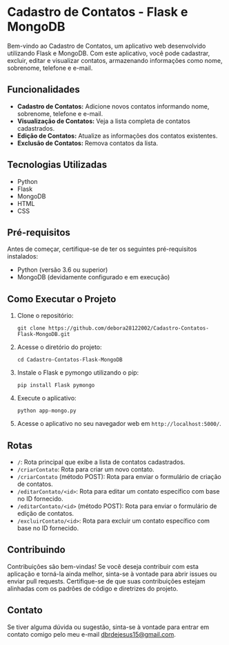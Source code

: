 # Cadastro de Contatos - Flask e MongoDB

Bem-vindo ao Cadastro de Contatos, um aplicativo web desenvolvido utilizando Flask e MongoDB. Com este aplicativo, você pode cadastrar, excluir, editar e visualizar contatos, armazenando informações como nome, sobrenome, telefone e e-mail.

## Funcionalidades

- **Cadastro de Contatos:** Adicione novos contatos informando nome, sobrenome, telefone e e-mail.
- **Visualização de Contatos:** Veja a lista completa de contatos cadastrados.
- **Edição de Contatos:** Atualize as informações dos contatos existentes.
- **Exclusão de Contatos:** Remova contatos da lista.

## Tecnologias Utilizadas

- Python
- Flask
- MongoDB
- HTML
- CSS

## Pré-requisitos

Antes de começar, certifique-se de ter os seguintes pré-requisitos instalados:

- Python (versão 3.6 ou superior)
- MongoDB (devidamente configurado e em execução)

## Como Executar o Projeto

1. Clone o repositório:
   ```
   git clone https://github.com/debora28122002/Cadastro-Contatos-Flask-MongoDB.git
   ```

2. Acesse o diretório do projeto:
   ```
   cd Cadastro-Contatos-Flask-MongoDB
   ```

3. Instale o Flask e pymongo utilizando o pip:
   ```
   pip install Flask pymongo
   ```

5. Execute o aplicativo:
   ```
   python app-mongo.py
   ```

6. Acesse o aplicativo no seu navegador web em `http://localhost:5000/`.

## Rotas

- `/`: Rota principal que exibe a lista de contatos cadastrados.
- `/criarContato`: Rota para criar um novo contato.
- `/criarContato` (método POST): Rota para enviar o formulário de criação de contatos.
- `/editarContato/<id>`: Rota para editar um contato específico com base no ID fornecido.
- `/editarContato/<id>` (método POST): Rota para enviar o formulário de edição de contatos.
- `/excluirContato/<id>`: Rota para excluir um contato específico com base no ID fornecido.

## Contribuindo

Contribuições são bem-vindas! Se você deseja contribuir com esta aplicação e torná-la ainda melhor, sinta-se à vontade para abrir issues ou enviar pull requests. Certifique-se de que suas contribuições estejam alinhadas com os padrões de código e diretrizes do projeto.

## Contato

Se tiver alguma dúvida ou sugestão, sinta-se à vontade para entrar em contato comigo pelo meu e-mail dbrdejesus15@gmail.com.
